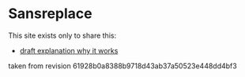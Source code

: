 # Sansreplace

This site exists only to share this:

- [draft explanation why it works](cardchoose.pdf)

taken from revision 61928b0a8388b9718d43ab37a50523e448dd4bf3
